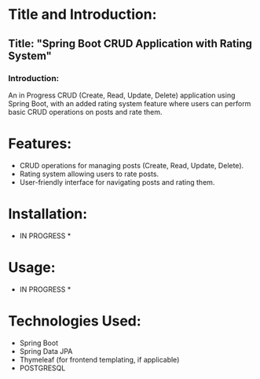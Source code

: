 # Title and Introduction:
## Title: "Spring Boot CRUD Application with Rating System"
### Introduction: 
An in Progress CRUD (Create, Read, Update, Delete) application using Spring Boot, 
with an added rating system feature where users can perform basic CRUD operations on posts and rate them.

# Features:
- CRUD operations for managing posts (Create, Read, Update, Delete).
- Rating system allowing users to rate posts.
- User-friendly interface for navigating posts and rating them.

# Installation:
* IN PROGRESS *

# Usage:

 * IN PROGRESS *

# Technologies Used:
- Spring Boot
- Spring Data JPA
- Thymeleaf (for frontend templating, if applicable)
- POSTGRESQL
